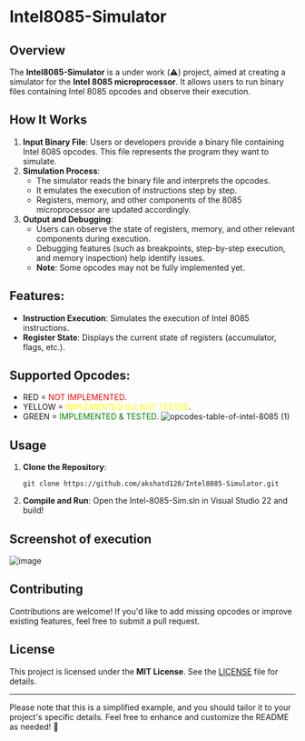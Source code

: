 # Intel8085-Simulator

## Overview
The **Intel8085-Simulator** is a under work (⚠️) project, aimed at creating a simulator for the **Intel 8085 microprocessor**. It allows users to run binary files containing Intel 8085 opcodes and observe their execution.

## How It Works
1. **Input Binary File**: Users or developers provide a binary file containing Intel 8085 opcodes. This file represents the program they want to simulate.
2. **Simulation Process**:
    - The simulator reads the binary file and interprets the opcodes.
    - It emulates the execution of instructions step by step.
    - Registers, memory, and other components of the 8085 microprocessor are updated accordingly.
3. **Output and Debugging**:
    - Users can observe the state of registers, memory, and other relevant components during execution.
    - Debugging features (such as breakpoints, step-by-step execution, and memory inspection) help identify issues.
    - **Note**: Some opcodes may not be fully implemented yet.

## Features:
- **Instruction Execution**: Simulates the execution of Intel 8085 instructions.
- **Register State**: Displays the current state of registers (accumulator, flags, etc.).

## Supported Opcodes:
- RED = <span style='color: red;'>NOT IMPLEMENTED</span>.
- YELLOW = <span style='color: yellow;'>IMPLEMENTED but NOT TESTED</span>.
- GREEN = <span style='color: green;'>IMPLEMENTED & TESTED</span>.
![opcodes-table-of-intel-8085 (1)](https://github.com/akshatd120/Intel8085-Simulator/assets/98334833/33feac7e-f3fc-4b49-a326-225f5c338f7f)



## Usage
1. **Clone the Repository**:
    ```
    git clone https://github.com/akshatd120/Intel8085-Simulator.git
    ```
2. **Compile and Run**:
  Open the Intel-8085-Sim.sln in Visual Studio 22 and build!

## Screenshot of execution
![image](https://github.com/akshatd120/Intel8085-Simulator/assets/98334833/f24e0036-d365-4806-9bd4-5c4d01b16189)

## Contributing
Contributions are welcome! If you'd like to add missing opcodes or improve existing features, feel free to submit a pull request.

## License
This project is licensed under the **MIT License**. See the [LICENSE](LICENSE) file for details.

---

Please note that this is a simplified example, and you should tailor it to your project's specific details. Feel free to enhance and customize the README as needed! 🚀
